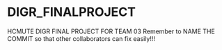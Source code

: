 # DIGR_FINALPROJECT
HCMUTE DIGR FINAL PROJECT FOR TEAM 03
Remember to NAME THE COMMIT so that other collaborators can fix easily!!!
